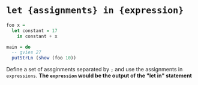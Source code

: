 # `let {assignments} in {expression}`

```haskell
foo x =
  let constant = 17
    in constant + x

main = do
  -- gvies 27
  putStrLn (show (foo 10))
```

Define a set of assginments separated by `;` and use the assignments in
`expressions`. **The `expression` would be the output of the "let in"
statement**
